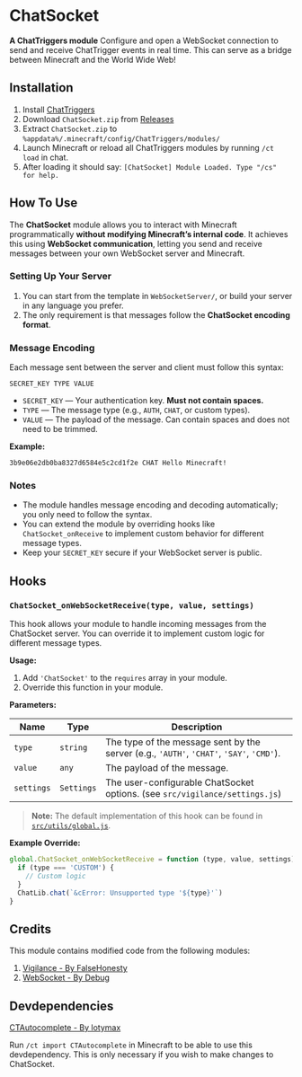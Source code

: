 # ChatSocket

**A ChatTriggers module**
Configure and open a WebSocket connection to send and receive ChatTrigger events in real time. This can serve as a bridge between Minecraft and the World Wide Web!

## Installation

1. Install [ChatTriggers](https://github.com/ChatTriggers/ChatTriggers/releases)
2. Download `ChatSocket.zip` from [Releases](https://github.com/Khoeckman/ChatSocket/releases/latest)
3. Extract `ChatSocket.zip` to `%appdata%/.minecraft/config/ChatTriggers/modules/`
4. Launch Minecraft or reload all ChatTriggers modules by running `/ct load` in chat.
5. After loading it should say: `[ChatSocket] Module Loaded. Type "/cs" for help.`

## How To Use

The **ChatSocket** module allows you to interact with Minecraft programmatically **without modifying Minecraft’s internal code**. It achieves this using **WebSocket communication**, letting you send and receive messages between your own WebSocket server and Minecraft.

### Setting Up Your Server

1. You can start from the template in `WebSocketServer/`, or build your server in any language you prefer.
2. The only requirement is that messages follow the **ChatSocket encoding format**.

### Message Encoding

Each message sent between the server and client must follow this syntax:

```
SECRET_KEY TYPE VALUE
```

- `SECRET_KEY` — Your authentication key. **Must not contain spaces.**
- `TYPE` — The message type (e.g., `AUTH`, `CHAT`, or custom types).
- `VALUE` — The payload of the message. Can contain spaces and does not need to be trimmed.

**Example:**

```
3b9e06e2db0ba8327d6584e5c2cd1f2e CHAT Hello Minecraft!
```

### Notes

- The module handles message encoding and decoding automatically; you only need to follow the syntax.
- You can extend the module by overriding hooks like `ChatSocket_onReceive` to implement custom behavior for different message types.
- Keep your `SECRET_KEY` secure if your WebSocket server is public.

## Hooks

### `ChatSocket_onWebSocketReceive(type, value, settings)`

This hook allows your module to handle incoming messages from the ChatSocket server. You can override it to implement custom logic for different message types.

**Usage:**

1. Add `'ChatSocket'` to the `requires` array in your module.
2. Override this function in your module.

**Parameters:**

| Name       | Type       | Description                                                                              |
| ---------- | ---------- | ---------------------------------------------------------------------------------------- |
| `type`     | `string`   | The type of the message sent by the server (e.g., `'AUTH'`, `'CHAT'`, `'SAY'`, `'CMD'`). |
| `value`    | `any`      | The payload of the message.                                                              |
| `settings` | `Settings` | The user-configurable ChatSocket options. (see `src/vigilance/settings.js`)              |

> **Note:** The default implementation of this hook can be found in [`src/utils/global.js`](src/utils/global.js).

**Example Override:**

```js
global.ChatSocket_onWebSocketReceive = function (type, value, settings) {
  if (type === 'CUSTOM') {
    // Custom logic
  }
  ChatLib.chat(`&cError: Unsupported type '${type}'`)
}
```

## Credits

This module contains modified code from the following modules:

1. [Vigilance - By FalseHonesty](https://chattriggers.com/modules/v/Vigilance)
2. [WebSocket - By Debug](https://chattriggers.com/modules/v/WebSocket)

## Devdependencies

[CTAutocomplete - By lotymax](https://chattriggers.com/modules/v/CTAutocomplete)

Run `/ct import CTAutocomplete` in Minecraft to be able to use this devdependency.
This is only necessary if you wish to make changes to ChatSocket.
